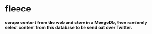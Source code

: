 # fleece
#### scrape content from the web and store in a MongoDb, then randomly select content from this database to be send out over Twitter.
